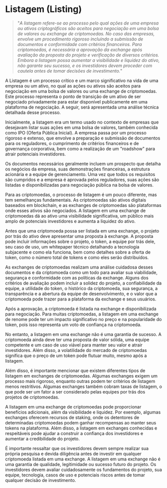 # Listagem (Listing)

>"*A listagem refere-se ao processo pelo qual ações de uma empresa ou ativos criptográficos são aceitos para negociação em uma bolsa de valores ou exchange de criptomoedas. No caso das empresas, envolve um procedimento rigoroso incluindo a submissão de documentos e conformidade com critérios financeiros. Para criptomoedas, é necessária a aprovação da exchange após avaliação da proposta do projeto e verificação de diversos critérios. Embora a listagem possa aumentar a visibilidade e liquidez do ativo, não garante seu sucesso, e os investidores devem proceder com cautela antes de tomar decisões de investimento.*"

A Listagem é um processo crítico e um marco significativo na vida de uma empresa ou um ativo, no qual as ações ou ativos são aceitos para negociação em uma bolsa de valores ou uma exchange de criptomoedas. Este processo representa o ponto de transição de um ativo de ser negociado privadamente para estar disponível publicamente em uma plataforma de negociação. A seguir, será apresentada uma análise técnica detalhada desse processo.

Inicialmente, a listagem era um termo usado no contexto de empresas que desejavam listar suas ações em uma bolsa de valores, também conhecida como IPO (Oferta Pública Inicial). A empresa passa por um processo rigoroso e extenso, que envolve a preparação e submissão de documentos para os reguladores, o cumprimento de critérios financeiros e de governança corporativa, bem como a realização de um "roadshow" para atrair potenciais investidores.

Os documentos necessários geralmente incluem um prospecto que detalha os negócios da empresa, suas demonstrações financeiras, a estrutura acionária e a equipe de gerenciamento. Uma vez que todos os requisitos são cumpridos e a empresa é aprovada pelos reguladores, suas ações são listadas e disponibilizadas para negociação pública na bolsa de valores.

Para as criptomoedas, o processo de listagem é um pouco diferente, mas tem semelhanças fundamentais. As criptomoedas são ativos digitais baseados em blockchain, e as exchanges de criptomoedas são plataformas onde esses ativos são negociados. A listagem em uma exchange de criptomoedas dá ao ativo uma visibilidade significativa, um público mais amplo de potenciais investidores e aumenta a liquidez do ativo.

Antes que uma criptomoeda possa ser listada em uma exchange, o projeto por trás do ativo deve apresentar uma proposta à exchange. A proposta pode incluir informações sobre o projeto, o token, a equipe por trás dele, seu caso de uso, um whitepaper técnico detalhando a tecnologia subjacente e como ela funciona, bem como detalhes sobre a oferta de token, como o número total de tokens e como eles serão distribuídos.

As exchanges de criptomoedas realizam uma análise cuidadosa desses documentos e da criptomoeda como um todo para avaliar sua viabilidade, segurança e conformidade com as políticas da exchange. Alguns dos critérios de avaliação podem incluir a solidez do projeto, a confiabilidade da equipe, a utilidade do token, o histórico da criptomoeda, sua segurança, a transparência e a abertura da equipe de desenvolvimento, e o valor que a criptomoeda pode trazer para a plataforma da exchange e seus usuários.

Após a aprovação, a criptomoeda é listada na exchange e disponibilizada para negociação. Para muitas criptomoedas, a listagem em uma exchange de renome pode ter um impacto significativo no preço e na popularidade do token, pois isso representa um voto de confiança na criptomoeda.

No entanto, a listagem em uma exchange não é uma garantia de sucesso. A criptomoeda ainda deve ter uma proposta de valor sólida, uma equipe competente e um caso de uso viável para manter seu valor e atrair investidores. Além disso, a volatilidade do mercado de criptomoedas significa que o preço de um token pode flutuar muito, mesmo após a listagem.

Além disso, é importante mencionar que existem diferentes tipos de listagem em exchanges de criptomoedas. Algumas exchanges exigem um processo mais rigoroso, enquanto outras podem ter critérios de listagem menos restritivos. Algumas exchanges também cobram taxas de listagem, o que pode ser um fator a ser considerado pelas equipes por trás dos projetos de criptomoedas.

A listagem em uma exchange de criptomoedas pode proporcionar benefícios adicionais, além da visibilidade e liquidez. Por exemplo, algumas exchanges oferecem recursos de staking, onde os detentores de determinadas criptomoedas podem ganhar recompensas ao manter seus tokens na plataforma. Além disso, a listagem em exchanges conhecidas e respeitáveis pode ajudar a construir a confiança dos investidores e aumentar a credibilidade do projeto.

É importante ressaltar que os investidores devem sempre realizar sua própria pesquisa e devida diligência antes de investir em qualquer criptomoeda listada em uma exchange. A listagem em uma exchange não é uma garantia de qualidade, legitimidade ou sucesso futuro do projeto. Os investidores devem avaliar cuidadosamente os fundamentos do projeto, sua equipe, tecnologia, casos de uso e potenciais riscos antes de tomar qualquer decisão de investimento.